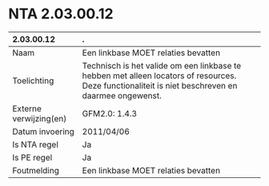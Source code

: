 # NTA 2.03.00.12

 2.03.00.12 | . 
 :--- | :--- 
 Naam | Een linkbase MOET relaties bevatten 
 Toelichting | Technisch is het valide om een linkbase te hebben met alleen locators of resources. Deze functionaliteit is niet beschreven en daarmee ongewenst. 
 Externe verwijzing(en) | GFM2.0: 1.4.3 
 Datum invoering | 2011/04/06 
 Is NTA regel | Ja 
 Is PE regel | Ja 
 Foutmelding | Een linkbase MOET relaties bevatten 

